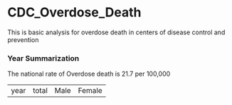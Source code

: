 # CDC_Overdose_Death
This is basic analysis for overdose death in centers of disease control and prevention 
### Year Summarization
The national rate of Overdose death is 21.7 per 100,000


  

<table>
<tr>
<td colspan=1>year  <td colspan=1>total <td> Male <td> Female
<!--<tr>
<td colspan=3>  <td colspan=2>b
<tr>
<td colspan=1>col1 <td colspan=1>col2 <td colspan=1>col3<td colspan=1>col4 <td colspan=1>col5
<tr>
<td colspan=1>col1 <td colspan=1>col2 <td colspan=1>col3<td colspan=1>col4 <td colspan=1>col5
-->
</table>
